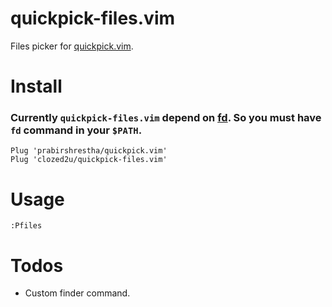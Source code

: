 # quickpick-files.vim
Files picker for [quickpick.vim](https://github.com/prabirshrestha/quickpick.vim).

# Install
### Currently `quickpick-files.vim` depend on [fd](https://github.com/sharkdp/fd). So you must have `fd` command in your `$PATH`.

```vim
Plug 'prabirshrestha/quickpick.vim'
Plug 'clozed2u/quickpick-files.vim'
```

# Usage

```vim
:Pfiles
```

# Todos
- Custom finder command.
